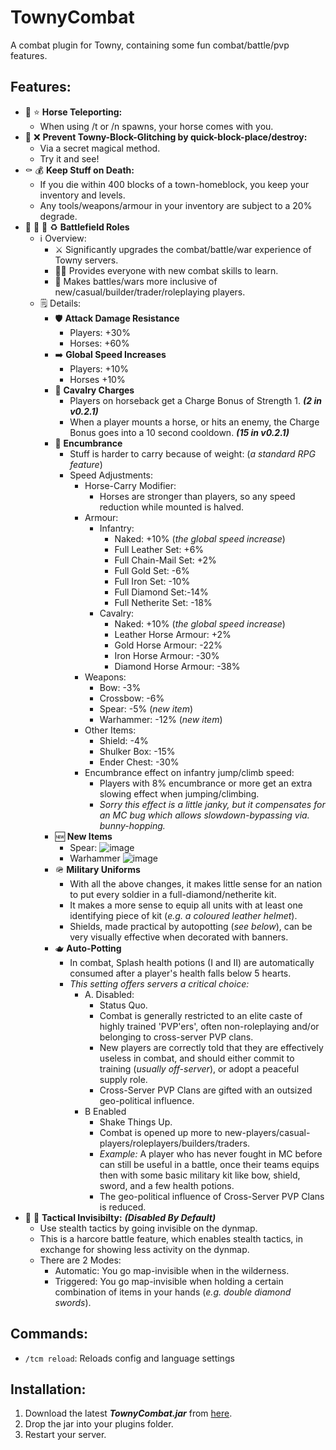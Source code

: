 # TownyCombat
A combat plugin for Towny, containing some fun combat/battle/pvp features.

## Features:
- :horse: :star: **Horse Teleporting:**
  - When using /t or /n spawns, your horse comes with you.
- :snake: :x: **Prevent Towny-Block-Glitching by quick-block-place/destroy:**
  - Via a secret magical method.
  - Try it and see!
- :coffin: :moneybag: **Keep Stuff on Death:**
  - If you die within 400 blocks of a town-homeblock, you keep your inventory and levels.
  - Any tools/weapons/armour in your inventory are subject to a 20% degrade.
- :guard: :guard: :guard: :recycle: **Battlefield Roles**
  - :information_source: Overview:
    - :crossed_swords: Significantly upgrades the combat/battle/war experience of Towny servers.
    - :student: Provides everyone with new combat skills to learn.
    - :rainbow: Makes battles/wars more inclusive of new/casual/builder/trader/roleplaying  players.
  - :spiral_notepad: Details:
    - :shield: **Attack Damage Resistance**
      - Players: +30%
      - Horses: +60%
    - :arrow_right: **Global Speed Increases**
      - Players: +10%
      - Horses +10%
    - :horse_racing: **Cavalry Charges**  
      - Players on horseback get a Charge Bonus of Strength 1.  ***(2 in v0.2.1)***
      - When a player mounts a horse, or hits an enemy, the Charge Bonus goes into a 10 second cooldown. ***(15 in v0.2.1)***
    - :left_luggage: **Encumbrance**
      - Stuff is harder to carry because of weight: (*a standard RPG feature*)
      - Speed Adjustments: 
          - Horse-Carry Modifier:
            - Horses are stronger than players, so any speed reduction while mounted is halved.
          - Armour:
            - Infantry:
              - Naked: +10% (*the global speed increase*)
              - Full Leather Set: +6%
              - Full Chain-Mail Set: +2%
              - Full Gold Set: -6%
              - Full Iron Set: -10%
              - Full Diamond Set:-14%
              - Full Netherite Set: -18%
            - Cavalry:
              - Naked: +10% (*the global speed increase*)
              - Leather Horse Armour: +2%
              - Gold Horse Armour: -22%
              - Iron Horse Armour: -30%
              - Diamond Horse Armour: -38%                 
          - Weapons:
            - Bow: -3%
            - Crossbow: -6%
            - Spear: -5% (*new item*)
            - Warhammer: -12% (*new item*)
          - Other Items:
            - Shield: -4%
            - Shulker Box: -15%
            - Ender Chest: -30%
        - Encumbrance effect on infantry jump/climb speed:
          - Players with 8% encumbrance or more get an extra slowing effect when jumping/climbing.
          - *Sorry this effect is a little janky, but it compensates for an MC bug which allows slowdown-bypassing via. bunny-hopping.*
    - :new: **New Items**
      - Spear:
        ![image](https://user-images.githubusercontent.com/50219223/162958194-a7ecd2ae-c880-49be-afb9-6838d21e2a4d.png)
      - Warhammer
        ![image](https://user-images.githubusercontent.com/50219223/162962278-0a172a1c-3f6f-4299-89bc-b92700c2b288.png)
    - :military_helmet: **Military Uniforms**
      - With all the above changes, it makes little sense for an nation to put every soldier in a full-diamond/netherite kit.
      - It makes a more sense to equip all units with at least one identifying piece of kit (*e.g. a coloured leather helmet*).
      - Shields, made practical by autopotting (*see below*), can be very visually effective when decorated with banners. 
    - :teapot: **Auto-Potting**
      - In combat, Splash health potions (I and II) are automatically consumed after a player's health falls below 5 hearts.
      - *This setting offers servers a critical choice:*
        - A. Disabled: 
          - Status Quo.
          - Combat is generally restricted to an elite caste of highly trained 'PVP'ers', 
            often non-roleplaying and/or belonging to cross-server PVP clans.
          - New players are correctly told that they are effectively useless in combat, 
            and should either commit to training (*usually off-server*), or adopt a peaceful supply role.
          - Cross-Server PVP Clans are gifted with an outsized geo-political influence.
        - B Enabled
          - Shake Things Up.
          - Combat is opened up more to new-players/casual-players/roleplayers/builders/traders.
          - *Example:* A player who has never fought in MC before can still be useful in a battle, 
            once their teams equips then with some basic military kit like bow, shield, sword, and a few health potions.
          - The geo-political influence of Cross-Server PVP Clans is reduced.
- :bust_in_silhouette: :footprints: **Tactical Invisibilty:** ***(Disabled By Default)***
  - Use stealth tactics by going invisible on the dynmap.
  - This is a harcore battle feature, which enables stealth tactics, in exchange for showing less activity on the dynmap.
  - There are 2 Modes:
    - Automatic: You go map-invisible when in the wilderness.
    - Triggered: You go map-invisible when holding a certain combination of items in your hands (*e.g. double diamond swords*).  
 
## Commands:
- ```/tcm reload```: Reloads config and language settings

## Installation:
1. Download the latest ***TownyCombat.jar*** from [here](https://github.com/TownyAdvanced/TownyCombat/releases).
2. Drop the jar into your plugins folder.
3. Restart your server.
